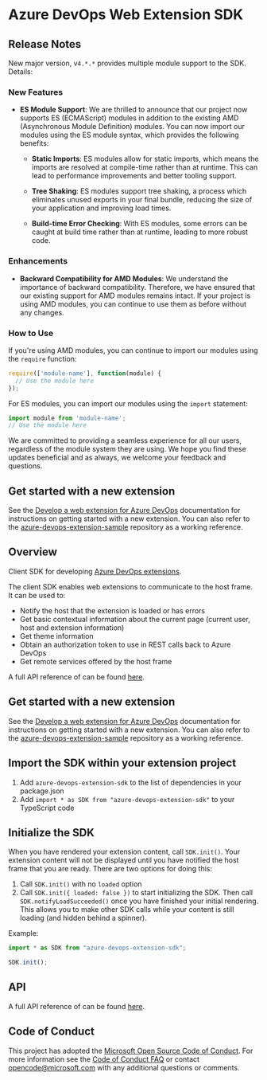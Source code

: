 # Azure DevOps Web Extension SDK

## Release Notes
New major version, v`4.*.*` provides multiple module support to the SDK. Details:

### New Features

- **ES Module Support**: We are thrilled to announce that our project now supports ES (ECMAScript) modules in addition to the existing AMD (Asynchronous Module Definition) modules. You can now import our modules using the ES module syntax, which provides the following benefits:

  - **Static Imports**: ES modules allow for static imports, which means the imports are resolved at compile-time rather than at runtime. This can lead to performance improvements and better tooling support.

  - **Tree Shaking**: ES modules support tree shaking, a process which eliminates unused exports in your final bundle, reducing the size of your application and improving load times.

  - **Build-time Error Checking**: With ES modules, some errors can be caught at build time rather than at runtime, leading to more robust code.

### Enhancements

- **Backward Compatibility for AMD Modules**: We understand the importance of backward compatibility. Therefore, we have ensured that our existing support for AMD modules remains intact. If your project is using AMD modules, you can continue to use them as before without any changes.

### How to Use

If you're using AMD modules, you can continue to import our modules using the `require` function:

```javascript
require(['module-name'], function(module) {
  // Use the module here
});
```

For ES modules, you can import our modules using the `import` statement:

```javascript
import module from 'module-name';
// Use the module here
```

We are committed to providing a seamless experience for all our users, regardless of the module system they are using. We hope you find these updates beneficial and as always, we welcome your feedback and questions.

## Get started with a new extension

See the [Develop a web extension for Azure DevOps](https://docs.microsoft.com/en-us/azure/devops/extend/get-started/node?view=vsts) documentation for instructions on getting started with a new extension. You can also refer to the [azure-devops-extension-sample](https://github.com/Microsoft/azure-devops-extension-sample) repository as a working reference.

## Overview

Client SDK for developing [Azure DevOps extensions](https://docs.microsoft.com/en-us/azure/devops/extend/overview).

The client SDK enables web extensions to communicate to the host frame. It can be used to:

- Notify the host that the extension is loaded or has errors
- Get basic contextual information about the current page (current user, host and extension information)
- Get theme information
- Obtain an authorization token to use in REST calls back to Azure DevOps
- Get remote services offered by the host frame

A full API reference of can be found [here](https://docs.microsoft.com/en-us/javascript/api/azure-devops-extension-sdk/).

## Get started with a new extension

See the [Develop a web extension for Azure DevOps](https://docs.microsoft.com/en-us/azure/devops/extend/get-started/node?view=vsts) documentation for instructions on getting started with a new extension. You can also refer to the [azure-devops-extension-sample](https://github.com/Microsoft/azure-devops-extension-sample) repository as a working reference.

## Import the SDK within your extension project

1. Add `azure-devops-extension-sdk` to the list of dependencies in your package.json
2. Add `import * as SDK from "azure-devops-extension-sdk"` to your TypeScript code

## Initialize the SDK

When you have rendered your extension content, call `SDK.init()`. Your extension content will not be displayed until you have notified the host frame that you are ready. There are two options for doing this:

1. Call `SDK.init()` with no `loaded` option
2. Call `SDK.init({ loaded: false })` to start initializing the SDK. Then call `SDK.notifyLoadSucceeded()` once you have finished your initial rendering. This allows you to make other SDK calls while your content is still loading (and hidden behind a spinner).

Example:

```typescript
import * as SDK from "azure-devops-extension-sdk";

SDK.init();
```

## API
A full API reference of can be found [here](https://docs.microsoft.com/en-us/javascript/api/azure-devops-extension-sdk/).


## Code of Conduct

This project has adopted the [Microsoft Open Source Code of Conduct](https://opensource.microsoft.com/codeofconduct/). For more information see the [Code of Conduct FAQ](https://opensource.microsoft.com/codeofconduct/faq/) or contact [opencode@microsoft.com](mailto:opencode@microsoft.com) with any additional questions or comments.
